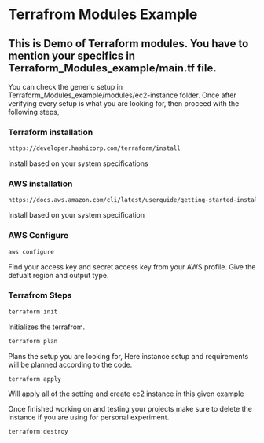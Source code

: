 # Terrafrom Modules Example

This is Demo of Terraform modules.
You have to mention your specifics in Terraform_Modules_example/main.tf file.
---
You can check the generic setup in Terraform_Modules_example/modules/ec2-instance folder. 
Once after verifying every setup is what you are looking for, then proceed with the following steps,

### Terraform installation

```bash
https://developer.hashicorp.com/terraform/install
```
Install based on your system specifications

### AWS installation

```bash
https://docs.aws.amazon.com/cli/latest/userguide/getting-started-install.html
```
Install based on your system specification

### AWS Configure

```bash
aws configure
```
Find your access key and secret access key from your AWS profile. Give the defualt region and output type.

### Terrafrom Steps

```bash
terraform init  
``` 
Initializes the terrafrom.

```bash
terraform plan
``` 
Plans the setup you are looking for, Here instance setup and requirements will be planned according to the code.

```bash
terraform apply  
``` 
Will apply all of the setting and create ec2 instance in this given example

Once finished working on and testing your projects make sure to delete the instance if you are using for personal experiment.
```bash
terraform destroy  
``` 
